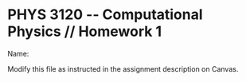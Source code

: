 # PHYS 3120 -- Computational Physics // Homework 1
Name: 

Modify this file as instructed in the assignment description on Canvas.
